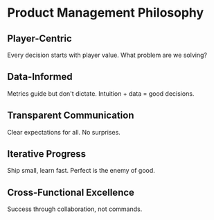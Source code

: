 # Product Management Philosophy

## Player-Centric
Every decision starts with player value. What problem are we solving?

## Data-Informed
Metrics guide but don't dictate. Intuition + data = good decisions.

## Transparent Communication
Clear expectations for all. No surprises.

## Iterative Progress
Ship small, learn fast. Perfect is the enemy of good.

## Cross-Functional Excellence
Success through collaboration, not commands.